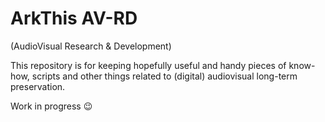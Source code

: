 # ArkThis AV-RD
(AudioVisual Research & Development)

This repository is for keeping hopefully useful and handy pieces of know-how, scripts and other things related to (digital) audiovisual long-term preservation.

Work in progress :wink:


